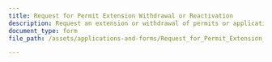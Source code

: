 ```yaml
---
title: Request for Permit Extension Withdrawal or Reactivation
description: Request an extension or withdrawal of permits or applications, or reactivate your permit. 
document_type: form
file_path: /assets/applications-and-forms/Request_for_Permit_Extension__Withdrawal_or_Reactivation.pdf

---
```

